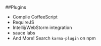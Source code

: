 ##Plugins

* Compile CoffeeScript
* RequireJS
* Intellij/WebStorm integration
* sauce labs
* And More! Search `karma-plugin` on npm
